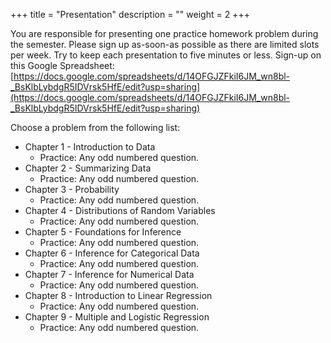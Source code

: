 +++
title = "Presentation"
description = ""
weight = 2
+++

You are responsible for presenting one practice homework problem during the semester. Please sign up as-soon-as possible as there are limited slots per week. Try to keep each presentation to five minutes or less. Sign-up on this Google Spreadsheet: [https://docs.google.com/spreadsheets/d/14OFGJZFkiI6JM_wn8bl-_BsKlbLybdgR5IDVrsk5HfE/edit?usp=sharing](https://docs.google.com/spreadsheets/d/14OFGJZFkiI6JM_wn8bl-_BsKlbLybdgR5IDVrsk5HfE/edit?usp=sharing)

Choose a problem from the following list:

* Chapter 1 - Introduction to Data
	* Practice: Any odd numbered question.
* Chapter 2 - Summarizing Data
	* Practice: Any odd numbered question.
* Chapter 3 - Probability
	* Practice: Any odd numbered question.
* Chapter 4 - Distributions of Random Variables
	* Practice: Any odd numbered question.
* Chapter 5 - Foundations for Inference
	* Practice: Any odd numbered question.
* Chapter 6 - Inference for Categorical Data
	* Practice: Any odd numbered question.
* Chapter 7 - Inference for Numerical Data
	* Practice: Any odd numbered question.
* Chapter 8 - Introduction to Linear Regression
	* Practice: Any odd numbered question.
* Chapter 9 - Multiple and Logistic Regression
	* Practice: Any odd numbered question.

